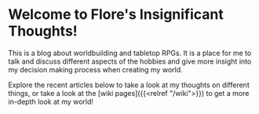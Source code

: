 # Welcome to Flore's Insignificant Thoughts!

This is a blog about worldbuilding and tabletop RPGs. It is a place for me to talk and discuss different aspects of the hobbies and give more insight into my decision making process when creating my world. 

Explore the recent articles below to take a look at my thoughts on different things, or take a look at the [wiki pages]({{<relref "/wiki">}}) to get a more in-depth look at my world!